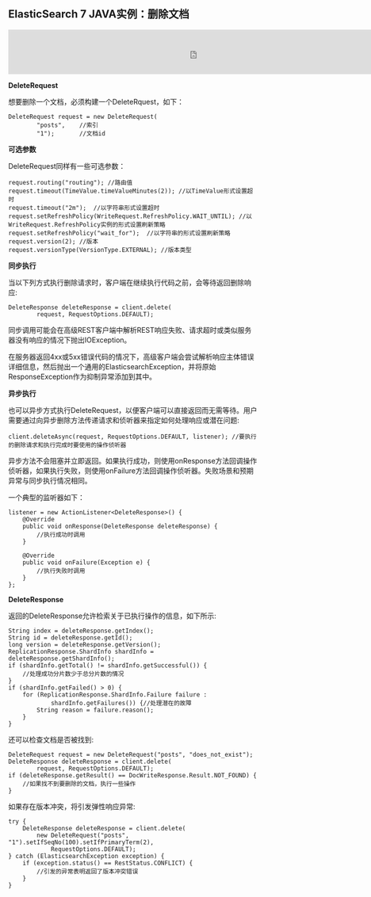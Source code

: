 ## ElasticSearch 7 JAVA实例：删除文档

<iframe id="iframeu4097238_0" name="iframeu4097238_0" src="https://pos.baidu.com/hcom?conwid=760&amp;conhei=90&amp;rdid=4097238&amp;dc=3&amp;di=u4097238&amp;s1=2249922460&amp;s2=1449361803&amp;dri=0&amp;dis=0&amp;dai=2&amp;ps=230x654&amp;enu=encoding&amp;exps=110261,110252,110011&amp;ant=0&amp;aa=1&amp;psi=77116c65865f178c&amp;dcb=___adblockplus_&amp;dtm=HTML_POST&amp;dvi=0.0&amp;dci=-1&amp;dpt=none&amp;tsr=0&amp;tpr=1634345971895&amp;ti=ElasticSearch%207%20JAVA%E5%AE%9E%E4%BE%8B%EF%BC%9A%E5%88%A0%E9%99%A4%E6%96%87%E6%A1%A3%2C%E5%AD%A6%E4%B9%A0ElasticSearch%207%20%E6%95%99%E7%A8%8B%2CElasticSear&amp;ari=2&amp;ver=1012&amp;dbv=2&amp;drs=1&amp;pcs=1864x885&amp;pss=1864x2751&amp;cfv=0&amp;cpl=16&amp;chi=19&amp;cce=true&amp;cec=UTF-8&amp;tlm=1627002759&amp;prot=2&amp;rw=885&amp;ltu=https%3A%2F%2Fwww.kaifaxueyuan.com%2Fserver%2Felasticsearch7%2Felasticsearch-java-delete-api.html&amp;ltr=https%3A%2F%2Fwww.kaifaxueyuan.com%2Fserver%2Felasticsearch7%2Felasticsearch-java-exists-api.html&amp;ecd=1&amp;uc=1920x1032&amp;pis=-1x-1&amp;sr=1920x1080&amp;tcn=1634345972&amp;qn=c0ab48ad9bbcf2ab&amp;tt=1634345971883.52.52.52" width="760" height="90" scrolling="no" frameborder="0" style="box-sizing: border-box;"></iframe>



**DeleteRequest**

 想要删除一个文档，必须构建一个DeleteRquest，如下：

```
DeleteRequest request = new DeleteRequest(
        "posts",    //索引
        "1");       //文档id
```

**可选参数**

 DeleteRequest同样有一些可选参数：

```
request.routing("routing"); //路由值
request.timeout(TimeValue.timeValueMinutes(2)); //以TimeValue形式设置超时
request.timeout("2m");  //以字符串形式设置超时
request.setRefreshPolicy(WriteRequest.RefreshPolicy.WAIT_UNTIL); //以WriteRequest.RefreshPolicy实例的形式设置刷新策略
request.setRefreshPolicy("wait_for");  //以字符串的形式设置刷新策略            
request.version(2); //版本
request.versionType(VersionType.EXTERNAL); //版本类型
```

**同步执行**

 当以下列方式执行删除请求时，客户端在继续执行代码之前，会等待返回删除响应:

```
DeleteResponse deleteResponse = client.delete(
        request, RequestOptions.DEFAULT);
```

 同步调用可能会在高级REST客户端中解析REST响应失败、请求超时或类似服务器没有响应的情况下抛出IOException。

 在服务器返回4xx或5xx错误代码的情况下，高级客户端会尝试解析响应主体错误详细信息，然后抛出一个通用的ElasticsearchException，并将原始ResponseException作为抑制异常添加到其中。

**异步执行**

 也可以异步方式执行DeleteRequest，以便客户端可以直接返回而无需等待。用户需要通过向异步删除方法传递请求和侦听器来指定如何处理响应或潜在问题:

```
client.deleteAsync(request, RequestOptions.DEFAULT, listener); //要执行的删除请求和执行完成时要使用的操作侦听器
```

 异步方法不会阻塞并立即返回。如果执行成功，则使用onResponse方法回调操作侦听器，如果执行失败，则使用onFailure方法回调操作侦听器。失败场景和预期异常与同步执行情况相同。

 一个典型的监听器如下：

```
listener = new ActionListener<DeleteResponse>() {
    @Override
    public void onResponse(DeleteResponse deleteResponse) {
        //执行成功时调用
    }

    @Override
    public void onFailure(Exception e) {
        //执行失败时调用
    }
};
```

**DeleteResponse**

 返回的DeleteResponse允许检索关于已执行操作的信息，如下所示:

```
String index = deleteResponse.getIndex();
String id = deleteResponse.getId();
long version = deleteResponse.getVersion();
ReplicationResponse.ShardInfo shardInfo = deleteResponse.getShardInfo();
if (shardInfo.getTotal() != shardInfo.getSuccessful()) {
    //处理成功分片数少于总分片数的情况
}
if (shardInfo.getFailed() > 0) {
    for (ReplicationResponse.ShardInfo.Failure failure :
            shardInfo.getFailures()) {//处理潜在的故障
        String reason = failure.reason(); 
    }
}
```

 还可以检查文档是否被找到:

```
DeleteRequest request = new DeleteRequest("posts", "does_not_exist");
DeleteResponse deleteResponse = client.delete(
        request, RequestOptions.DEFAULT);
if (deleteResponse.getResult() == DocWriteResponse.Result.NOT_FOUND) {
    //如果找不到要删除的文档，执行一些操作
}
```

 如果存在版本冲突，将引发弹性响应异常:

```
try {
    DeleteResponse deleteResponse = client.delete(
        new DeleteRequest("posts", "1").setIfSeqNo(100).setIfPrimaryTerm(2),
            RequestOptions.DEFAULT);
} catch (ElasticsearchException exception) {
    if (exception.status() == RestStatus.CONFLICT) {
        //引发的异常表明返回了版本冲突错误
    }
}
```
